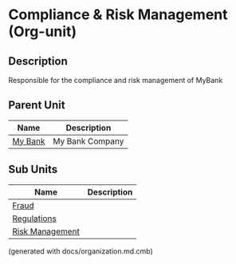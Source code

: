 # Compliance & Risk Management (Org-unit)
## Description
Responsible for the compliance and risk management of MyBank


## Parent Unit
| Name | Description |
|---|---|
| [My Bank](../../mybank/organization/my-bank-organization.md) | My Bank Company |

## Sub Units
| Name | Description |
|---|---|
| [Fraud](../../mybank/compliance/fraud.md) |  |
| [Regulations](../../mybank/compliance/regulations.md) |  |
| [Risk Management](../../mybank/compliance/risk-management.md) |  |


(generated with docs/organization.md.cmb)
